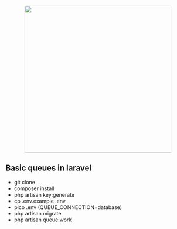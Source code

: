 <p align="center"><a href="https://laravel.com" target="_blank"><img src="https://raw.githubusercontent.com/laravel/art/master/logo-lockup/5%20SVG/2%20CMYK/1%20Full%20Color/laravel-logolockup-cmyk-red.svg" width="400"></a></p>

## Basic queues in laravel
- git clone
- composer install
- php artisan key:generate
- cp .env.example .env
- pico .env (QUEUE_CONNECTION=database)
- php artisan migrate
- php artisan queue:work
